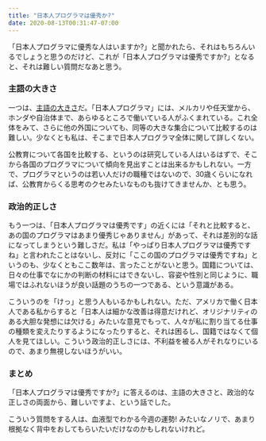 ```yaml
---
title: "日本人プログラマは優秀か?"
date: 2020-08-13T00:31:47-07:00
---
```


「日本人プログラマに優秀な人はいますか?」と聞かれたら、それはもちろんいるでしょうと思うのだけど、これが「日本人プログラマは優秀ですか?」となると、それは難しい質問だなあと思う。

### 主語の大きさ

一つは、[主語の大きさ](https://dailyportalz.jp/kiji/subject-size-by-lottery)だ。「日本人プログラマ」には、メルカリや任天堂から、ホンダや自治体まで、あらゆるところで働いている人がふくまれている。これ全体をみて、さらに他の外国についても、同等の大きな集合について比較するのは難しい。少なくとも私は、そこまで日本人プログラマ全体に関して詳しくない。

公教育について各国を比較する、というのは研究している人はいるはずで、そこから各国のプログラマについて傾向を見出すことは出来るかもしれない。一方で、プログラマというのは若い人だけの職種ではないので、30歳くらいになれば、公教育からくる思考のクセみたいなものも抜けてきませんか、とも思う。

### 政治的正しさ

もう一つは、「日本人プログラマは優秀です」の近くには「それと比較すると、あの国のプログラマはあまり優秀じゃありません」があって、それは差別的な話になってしまうという難しさだ。私は「やっぱり日本人プログラマは優秀ですね」と言われたことはないし、反対に「ここの国のプログラマは優秀ですね」というのも、少なくともここ数年は、言ったことがないと思う。国籍については、日々の仕事でなにかの判断の材料にはできないし、容姿や性別と同じように、職場ではふれないほうが良い話題のうちの一つである、という意識がある。

こういうのを「けっ」と思う人もいるかもしれない。ただ、アメリカで働く日本人である私からすると「日本人は細かな改善は得意だけれど、オリジナリティのある大胆な発想には欠ける」みたいな意見でもって、人々が私に割り当てる仕事の種類を変えたりするようになったりすると、それは困るし、国籍ではなくて個人を見てほしい。こういう政治的正しさには、不利益を被る人がそれなりにいるので、あまり無視しないほうがいい。

### まとめ

「日本人プログラマは優秀ですか?」に答えるのは、主語の大きさと、政治的な正しさの両面から、難しいですよ、という話でした。

こういう質問をする人は、血液型でわかる今週の運勢! みたいなノリで、あまり根拠なく背中をおしてもらいたいだけなのかもしれないけれど。
